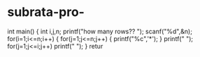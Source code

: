 subrata-pro-
============

 int main() {    int i,j,n;    printf("how many rows??
");    scanf("%d",&amp;n);    for(i=1;i&lt;=n;i++)     {       for(j=1;j&lt;=n;j++)       {       printf("%c",'*');       }       printf("
");       for(j=1;j&lt;=i;j++)       printf(" ");      }      retur
